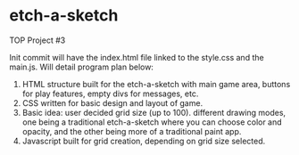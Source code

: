# etch-a-sketch
TOP Project #3

Init commit will have the index.html file linked to the style.css and the main.js.  Will detail program plan below:

1.  HTML structure built for the etch-a-sketch with main game area, buttons for play features, empty divs for messages, etc.
2.  CSS written for basic design and layout of game.
3.  Basic idea: user decided grid size (up to 100). different drawing modes, one being a traditional etch-a-sketch where you can choose color and opacity, and the other being more of a traditional paint app.
4.  Javascript built for grid creation, depending on grid size selected.